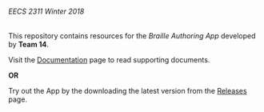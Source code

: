 ###### EECS 2311 Winter 2018

This repository contains resources for the *Braille Authoring App* developed by **Team 14**.

Visit the [Documentation](https://github.com/jamiedishy/EECS2311/tree/master/Documentation) page to read supporting documents.

**OR**

Try out the App by the downloading the latest version from the [Releases](https://github.com/jamiedishy/EECS2311/releases) page.
